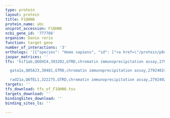 ```yaml
---
type: protein
layout: protein
title: F1QHN6
protein_name: ubc
uniprot_accession: F1QHN6
ncbi_gene_id: '777766'
organism: Danio rerio
function: target gene
number_of_interactions: '3'
orthologs: '[{"species": "Homo sapiens", "id": ["<a href=\"/protein/p0cg48\">P0CG48</a>"]}, {"species": "Mus musculus", "id": ["<a href=\"/protein/p0cg50\">P0CG50</a>"]}, {"species": "Rattus norvegicus", "id": ["<a href=\"/protein/f1lml2\">F1LML2</a>"]}, {"species": "Drosophila melanogaster", "id": ["<a href=\"/protein/p0cg69\">P0CG69</a>", "<a href=\"/protein/q9w418\">Q9W418</a>"]}, {"species": "Caenorhabditis elegans", "id": ["<a href=\"/protein/p0cg71\">P0CG71</a>"]}, {"species": "Saccharomyces cerevisiae", "id": ["<a href=\"/protein/p0cg63\">P0CG63</a>"]}]'
jaspar_matrices: ''
tfs: 'hif1ab,Q6EHI4,393202,GTRD,chromatin immunoprecipitation assay,27924024%5Buid%5D,No

  gata1a,Q05AJ3,30481,GTRD,chromatin immunoprecipitation assay,27924024%5Buid%5D,No

  rad21a,Q6TEL1,322275,GTRD,chromatin immunoprecipitation assay,27924024%5Buid%5D,No'
targets: ''
tfs_download: tfs_of_F1QHN6.tsv
targets_download: ''
bindingSites_download: ''
binding_sites_ls: ''

---
```

